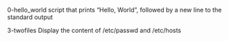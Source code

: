 0-hello_world script that prints “Hello, World”, followed by a new line to the standard output


3-twofiles Display the content of /etc/passwd and /etc/hosts


